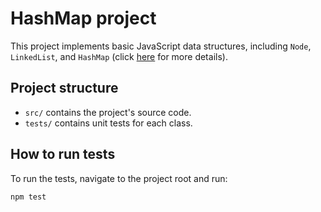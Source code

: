 # HashMap project

This project implements basic JavaScript data structures, including `Node`, `LinkedList`, and `HashMap` (click [here](https://www.theodinproject.com/lessons/javascript-hashmap) for more details).

## Project structure

- `src/` contains the project's source code.
- `tests/` contains unit tests for each class.

## How to run tests

To run the tests, navigate to the project root and run:

```bash
npm test
```
